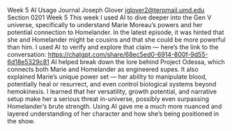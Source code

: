 Week 5
AI Usage Journal
Joseph Glover
jglover2@terpmail.umd.edu
Section 0201
Week 5
This week I used AI to dive deeper into the Gen V universe, specifically to understand Marie Moreau’s powers and her potential connection to Homelander. In the latest episode, it was hinted that she and Homelander might be cousins and that she could be more powerful than him. I used AI to verify and explore that claim — here’s the link to the conversation:
https://chatgpt.com/share/68ec5ed0-6914-800f-9d55-6d18e5329c81
AI helped break down the lore behind Project Odessa, which connects both Marie and Homelander as engineered supes. It also explained Marie’s unique power set — her ability to manipulate blood, potentially heal or resurrect, and even control biological systems beyond hemokinesis. I learned that her versatility, growth potential, and narrative setup make her a serious threat in-universe, possibly even surpassing Homelander’s brute strength. Using AI gave me a much more nuanced and layered understanding of her character and how she’s being positioned in the show.